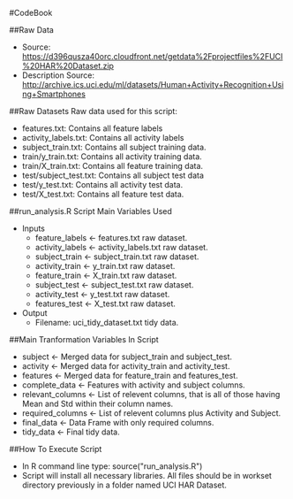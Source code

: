 #CodeBook

##Raw Data
* Source: https://d396qusza40orc.cloudfront.net/getdata%2Fprojectfiles%2FUCI%20HAR%20Dataset.zip
* Description Source: http://archive.ics.uci.edu/ml/datasets/Human+Activity+Recognition+Using+Smartphones

##Raw Datasets
Raw data used for this script:
* features.txt: Contains all feature labels 
* activity_labels.txt: Contains all activity labels 
* subject_train.txt: Contains all subject training data. 
* train/y_train.txt: Contains all activity training data.
* train/X_train.txt: Contains all feature training data.
* test/subject_test.txt: Contains all subject test data 
* test/y_test.txt: Contains all activity test data.
* test/X_test.txt: Contains all feature test data.

##run_analysis.R Script Main Variables Used
* Inputs
  * feature_labels <- features.txt raw dataset.
  * activity_labels <- activity_labels.txt raw dataset.
  * subject_train <- subject_train.txt raw dataset.
  * activity_train <- y_train.txt raw dataset.
  * feature_train <- X_train.txt raw dataset.
  * subject_test <- subject_test.txt raw dataset.
  * activity_test <- y_test.txt raw dataset.
  * features_test <- X_test.txt raw dataset.
* Output
  * Filename: uci_tidy_dataset.txt tidy data.

##Main Tranformation Variables In Script
* subject <- Merged data for subject_train and subject_test.
* activity <- Merged data for activity_train and activity_test.
* features <- Merged data for feature_train and features_test.
* complete_data <- Features with activity and subject columns.
* relevant_columns <- List of relevent columns, that is all of those having Mean and Std within their column names.
* required_columns <- List of relevent columns plus Activity and Subject.
* final_data <- Data Frame with only required columns.
* tidy_data <- Final tidy data.

##How To Execute Script
* In R command line type: source("run_analysis.R")
* Script will install all necessary libraries. All files should be in workset directory previously in a folder named UCI HAR Dataset.
